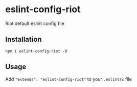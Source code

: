 # eslint-config-riot
Riot default eslint config file

## Installation

```shell
npm i eslint-config-riot -D
```

## Usage

Add `"extends": "eslint-config-riot"` to your `.eslintrc` file
